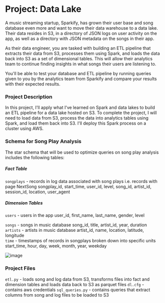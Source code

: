 # Project: Data Lake

A music streaming startup, Sparkify, has grown their user base and song database even more and want to move their data warehouse to a data lake. Their data resides in S3, in a directory of JSON logs on user activity on the app, as well as a directory with JSON metadata on the songs in their app.

As their data engineer, you are tasked with building an ETL pipeline that extracts their data from S3, processes them using Spark, and loads the data back into S3 as a set of dimensional tables. This will allow their analytics team to continue finding insights in what songs their users are listening to.

You'll be able to test your database and ETL pipeline by running queries given to you by the analytics team from Sparkify and compare your results with their expected results.

### Project Description
In this project, I'll apply what I've learned on Spark and data lakes to build an ETL pipeline for a data lake hosted on S3. To complete the project, I will need to load data from S3, process the data into analytics tables using Spark, and load them back into S3. I'll deploy this Spark process on a cluster using AWS.

### Schema for Song Play Analysis
The star schema that will be used to optimize queries on song play analysis includes the following tables:

##### Fact Table
`songplays` - records in log data associated with song plays i.e. records with page NextSong
    songplay_id, start_time, user_id, level, song_id, artist_id, session_id, location, user_agent
    
##### Dimension Tables
`users` - users in the app
    user_id, first_name, last_name, gender, level
    
`songs` - songs in music database
    song_id, title, artist_id, year, duration   
`artists` - artists in music database
    artist_id, name, location, latitude, longitude  
`time` - timestamps of records in songplays broken down into specific units
    start_time, hour, day, week, month, year, weekday

![image](https://miro.medium.com/max/753/1*K6jMfH2z4ULP7z0QKN-4ag.png)

### Project Files
`etl.py` - loads song and log data from S3, transforms files into fact and dimension tables and loads data back to S3 as parquet files
`dl.cfg` - contains aws credentials
`sql_queries.py` - contains queries that extract columns from song and log files to be loaded to S3

